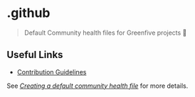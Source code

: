 # .github

> Default Community health files for Greenfive projects 📂

## Useful Links

- [Contribution Guidelines](./CONTRIBUTING.md)

See _[Creating a default community health file](https://docs.github.com/en/communities/setting-up-your-project-for-healthy-contributions/creating-a-default-community-health-file)_ for more details.